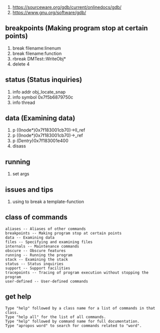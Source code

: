1. https://sourceware.org/gdb/current/onlinedocs/gdb/
1. https://www.gnu.org/software/gdb/

## breakpoints (Making program stop at certain points)
1. break filename:linenum
1. break filename:function
1. rbreak DMTest::WriteObj*
1. delete 4

## status (Status inquiries)
1. info addr obj_locate_snap 
1. info symbol 0x7f5b6879750c 
1. info thread

## data (Examining data)
1. p ((Inode*)0x7f183001cb70)->ll_ref
1. p ((Inode*)0x7f183001cb70)->_ref
1. p *(Dentry*)0x7f183001e400
1. disass

## running
1. set args



## issues and tips
1. using <tab> to break a template-function
  
## class of commands
```
aliases -- Aliases of other commands
breakpoints -- Making program stop at certain points
data -- Examining data
files -- Specifying and examining files
internals -- Maintenance commands
obscure -- Obscure features
running -- Running the program
stack -- Examining the stack
status -- Status inquiries
support -- Support facilities
tracepoints -- Tracing of program execution without stopping the program
user-defined -- User-defined commands
```
  
## get help
```
Type "help" followed by a class name for a list of commands in that class.
Type "help all" for the list of all commands.
Type "help" followed by command name for full documentation.
Type "apropos word" to search for commands related to "word".
```

